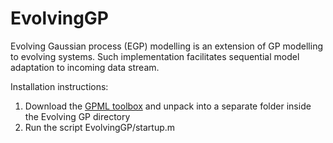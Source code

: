 # EvolvingGP
Evolving Gaussian process (EGP) modelling is an extension of GP modelling to evolving systems. Such implementation facilitates sequential model adaptation to incoming data stream.

Installation instructions:
1. Download the [GPML toolbox](http://www.gaussianprocess.org/gpml/code/matlab/doc/) and unpack into a separate folder inside the Evolving GP directory
2. Run the script EvolvingGP/startup.m
